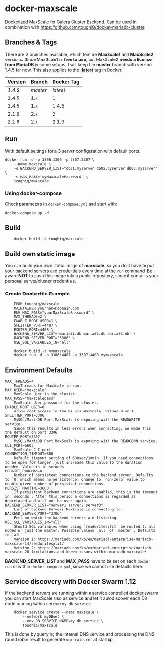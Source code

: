 # docker-maxscale
Dockerized MaxScale for Galera Cluster Backend.
Can be used in combination with https://github.com/toughIQ/docker-mariadb-cluster.

## Branches & Tags
There are 2 branches available, which feature __MaxScale1__ and __MaxScale2__ versions.
Since MaxScale1 is __free to use__, but MaxScale2 __needs a license from MariaDB__ in some setups, I will keep the __master__ branch with version 1.4.5 for now. This also applies to the __:latest__ tag in Docker.

| Version | Branch | Docker Tag |
|---------|--------|------------|
| _1.4.5_   | _master_ | _latest_     |
| 1.4.5   | 1.x    | 1          |
| 1.4.5   | 1.x    | 1.4.5      |
| 2.1.9   | 2.x    | 2          |
| 2.1.9   | 2.x    | 2.1.9      |

## Run
With default settings for a 3 server configuration with default ports:

    docker run -d -p 3306:3306 -p 3307:3307 \
        --name maxscale \
        -e BACKEND_SERVER_LIST="db01.myserver db02.myserver db03.myserver" \
        -e MAX_PASS="myMaxScalePassword" \
        toughiq/maxscale
### Using docker-compose
Check parameters in `docker-compose.yml` and start with:

    docker-compose up -d
    
## Build

        docker build -t toughiq/maxscale .

## Build own static image
You can build your own static image of __maxscale__, so you dont have to put your backend servers and credentials every time at the `run` command. Be aware __NOT__ to push this image into a public repository, since it contains your personal server/cluster credentials.

### Create Dockerfile Example

        FROM toughiq/maxscale
        MAINTAINER yourname@domain.com
        ENV MAX_PASS="yourMaxScalePassword" \
        MAX_THREADS=2 \
        ENABLE_ROOT_USER=1 \ 
        SPLITTER_PORT=4407 \
        ROUTER_PORT=4408 \
        BACKEND_SERVER_LIST="maria01.db maria02.db maria03.db" \
        BACKEND_SERVER_PORT="3306" \
        USE_SQL_VARIABLES_IN="all"
            
        docker build -t mymaxscale .
        docker run -d -p 3306:4407 -p 3307:4408 mymaxscale
    
## Environment Defaults
    MAX_THREADS=4
        MaxThreads for MaxScale to run.
    MAX_USER="maxscale"
        MaxScale User in the cluster.
    MAX_PASS="maxscalepass"
        MaxScale User password for the cluster.
    ENABLE_ROOT_USER=0
        Allow root access to the DB via MaxScale. Values 0 or 1.
    SPLITTER_PORT=3306
        MySQL/MariaDB Port MaxScale is exposing with the READWRITE service.
        Since this results in less errors when connecting, we made this the default on port 3306
    ROUTER_PORT=3307
        MySQL/MariaDB Port MaxScale is exposing with the READCONN service.
    CLI_PORT=6603
        MaxScale CLI port.
    CONNECTION_TIMEOUT=600
        Default timeout setting of 600sec/10min. If you need connections to be open for longer, just increase this value to the duration needed. Value is in seconds.
    PERSIST_POOLMAX=0
        Number of persistent connections to the backend server. Defaults to `0` which means no persistence. Change to `non-zero` value to enable given number of persistent connections.
    PERSIST_MAXTIME=3600
        If persistent backend connections are enabled, this is the timeout in `seconds`. After this period a connections is regarded as deprecated and will not be used again.
    BACKEND_SERVER_LIST="server1 server2 server3"
        List of backend Servers MaxScale is connecting to.
    BACKEND_SERVER_PORT="3306"
        Port on which the backend servers are listening.
    USE_SQL_VARIABLES_IN="all"
        Should SQL variables when using `readwritesplit` be routed to all nodes or just the master. Possible values `all` of `master`. Defaults to `all`
        Version 1: https://mariadb.com/kb/en/mariadb-enterprise/mariadb-maxscale-14/readwritesplit/
        Version 2: https://mariadb.com/kb/en/mariadb-enterprise/mariadb-maxscale-20-limitations-and-known-issues-within-mariadb-maxscale/
        
__BACKEND_SERVER_LIST__ and __MAX_PASS__ have to be set on each `docker run` or within `docker-compose.yml`, since we cannot use defaults here.

## Service discovery with Docker Swarm 1.12
If the backend servers are running within a service controlled docker swarm you can start MaxScale also as service and let it autodiscover each DB node running within service `my_db_service`
        
        docker service create --name maxscale \
            --network myDBnet \
            --env DB_SERVICE_NAME=my_db_service \
            toughiq/maxscale

This is done by querying the internal DNS service and processing the DNS round robin result to generate `maxscale.cnf` at startup.     
    
    
